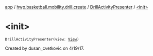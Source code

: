 [app](../../index.md) / [hwp.basketball.mobility.drill.create](../index.md) / [DrillActivityPresenter](index.md) / [&lt;init&gt;](.)

# &lt;init&gt;

`DrillActivityPresenter(view: `[`View`](../-drill-activity-contract/-view/index.md)`)`

Created by dusan_cvetkovic on 4/19/17.

